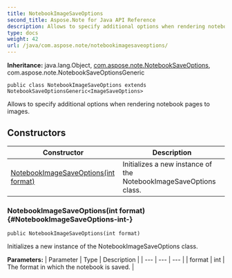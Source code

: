 ```yaml
---
title: NotebookImageSaveOptions
second_title: Aspose.Note for Java API Reference
description: Allows to specify additional options when rendering notebook pages to images.
type: docs
weight: 42
url: /java/com.aspose.note/notebookimagesaveoptions/
---
```


**Inheritance:**
java.lang.Object, [com.aspose.note.NotebookSaveOptions](../../com.aspose.note/notebooksaveoptions), com.aspose.note.NotebookSaveOptionsGeneric
```
public class NotebookImageSaveOptions extends NotebookSaveOptionsGeneric<ImageSaveOptions>
```

Allows to specify additional options when rendering notebook pages to images.
## Constructors

| Constructor | Description |
| --- | --- |
| [NotebookImageSaveOptions(int format)](#NotebookImageSaveOptions-int-) | Initializes a new instance of the  NotebookImageSaveOptions  class. |
### NotebookImageSaveOptions(int format) {#NotebookImageSaveOptions-int-}
```
public NotebookImageSaveOptions(int format)
```


Initializes a new instance of the  NotebookImageSaveOptions  class.

**Parameters:**
| Parameter | Type | Description |
| --- | --- | --- |
| format | int | The format in which the notebook is saved. |

